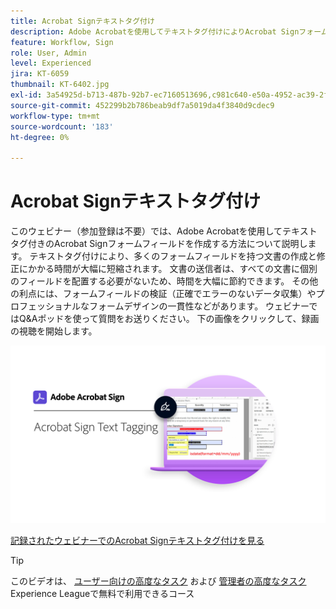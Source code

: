```yaml
---
title: Acrobat Signテキストタグ付け
description: Adobe Acrobatを使用してテキストタグ付けによりAcrobat Signフォームフィールドを構築する方法について説明します。
feature: Workflow, Sign
role: User, Admin
level: Experienced
jira: KT-6059
thumbnail: KT-6402.jpg
exl-id: 3a54925d-b713-487b-92b7-ec7160513696,c981c640-e50a-4952-ac39-2f90d6d0cf08
source-git-commit: 452299b2b786beab9df7a5019da4f3840d9cdec9
workflow-type: tm+mt
source-wordcount: '183'
ht-degree: 0%

---
```


# Acrobat Signテキストタグ付け

このウェビナー（参加登録は不要）では、Adobe Acrobatを使用してテキストタグ付きのAcrobat Signフォームフィールドを作成する方法について説明します。 テキストタグ付けにより、多くのフォームフィールドを持つ文書の作成と修正にかかる時間が大幅に短縮されます。 文書の送信者は、すべての文書に個別のフィールドを配置する必要がないため、時間を大幅に節約できます。 その他の利点には、フォームフィールドの検証（正確でエラーのないデータ収集）やプロフェッショナルなフォームデザインの一貫性などがあります。 ウェビナーではQ&amp;Aポッドを使って質問をお送りください。 下の画像をクリックして、録画の視聴を開始します。

[![監視セッション](../assets/Text-Tagging.png)](https://event.on24.com/wcc/r/2338276/415BE4603F60A61A546C0A91528B444F)

[記録されたウェビナーでのAcrobat Signテキストタグ付けを見る](https://event.on24.com/wcc/r/2338276/415BE4603F60A61A546C0A91528B444F)

>[!TIP]
>
>このビデオは、 [ユーザー向けの高度なタスク](https://experienceleague.adobe.com/?recommended=Sign-U-1-2020.3) および [管理者の高度なタスク](https://experienceleague.adobe.com/?recommended=Sign-A-1-2020.1) Experience Leagueで無料で利用できるコース

